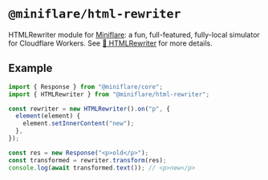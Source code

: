 # `@miniflare/html-rewriter`

HTMLRewriter module for [Miniflare](https://github.com/cloudflare/miniflare): a
fun, full-featured, fully-local simulator for Cloudflare Workers. See
[📄 HTMLRewriter](https://v2.miniflare.dev/core/html-rewriter) for more details.

## Example

```js
import { Response } from "@miniflare/core";
import { HTMLRewriter } from "@miniflare/html-rewriter";

const rewriter = new HTMLRewriter().on("p", {
  element(element) {
    element.setInnerContent("new");
  },
});

const res = new Response("<p>old</p>");
const transformed = rewriter.transform(res);
console.log(await transformed.text()); // <p>new</p>
```
